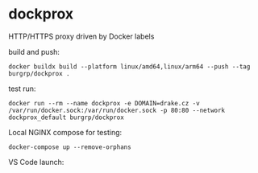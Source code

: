 # dockprox
HTTP/HTTPS proxy driven by Docker labels


build and push:
```
docker buildx build --platform linux/amd64,linux/arm64 --push --tag burgrp/dockprox . 
```

test run:
```
docker run --rm --name dockprox -e DOMAIN=drake.cz -v /var/run/docker.sock:/var/run/docker.sock -p 80:80 --network dockprox_default burgrp/dockprox
```

Local NGINX compose for testing:
```
docker-compose up --remove-orphans
```

VS Code launch:
```

```